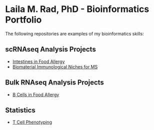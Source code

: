 # Laila M. Rad, PhD - Bioinformatics Portfolio
The following repositories are examples of my bioinformatics skills: 

## scRNAseq Analysis Projects
- [Intestines in Food Allergy](https://github.com/lailamrad/OVA-Allergy-Intestine-scRNAseq)
- [Biomaterial Immunological Niches for MS](https://github.com/lailamrad/Chronic-Progressive-EAE-Scaffolds-scRNAseq)

## Bulk RNAseq Analysis Projects
- [B Cells in Food Allergy](https://github.com/lailamrad/OVA-Allergy-Bcells-Bulk-RNAseq)

## Statistics
- [T Cell Phenotyping]()


<!--
**lailamrad/lailamrad** is a ✨ _special_ ✨ repository because its `README.md` (this file) appears on your GitHub profile.

Here are some ideas to get you started:

- 🔭 I’m currently working on ...
- 🌱 I’m currently learning ...
- 👯 I’m looking to collaborate on ...
- 🤔 I’m looking for help with ...
- 💬 Ask me about ...
- 📫 How to reach me: ...
- 😄 Pronouns: ...
- ⚡ Fun fact: ...
-->
